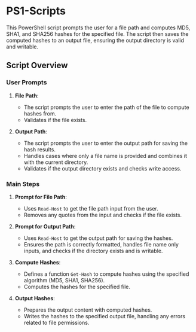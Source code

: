 # PS1-Scripts

This PowerShell script prompts the user for a file path and computes MD5, SHA1, and SHA256 hashes for the specified file. The script then saves the computed hashes to an output file, ensuring the output directory is valid and writable.

## Script Overview

### User Prompts

1. **File Path**: 
   - The script prompts the user to enter the path of the file to compute hashes from.
   - Validates if the file exists.

2. **Output Path**:
   - The script prompts the user to enter the output path for saving the hash results.
   - Handles cases where only a file name is provided and combines it with the current directory.
   - Validates if the output directory exists and checks write access.

### Main Steps

1. **Prompt for File Path**:
   - Uses `Read-Host` to get the file path input from the user.
   - Removes any quotes from the input and checks if the file exists.

2. **Prompt for Output Path**:
   - Uses `Read-Host` to get the output path for saving the hashes.
   - Ensures the path is correctly formatted, handles file name only inputs, and checks if the directory exists and is writable.

3. **Compute Hashes**:
   - Defines a function `Get-Hash` to compute hashes using the specified algorithm (MD5, SHA1, SHA256).
   - Computes the hashes for the specified file.

4. **Output Hashes**:
   - Prepares the output content with computed hashes.
   - Writes the hashes to the specified output file, handling any errors related to file permissions.
